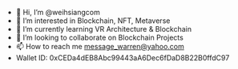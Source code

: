 - 👋 Hi, I’m @weihsiangcom
- 👀 I’m interested in Blockchain, NFT, Metaverse
- 🌱 I’m currently learning VR Architecture & Blockchain
- 💞️ I’m looking to collaborate on Blockchain Projects
- 📫 How to reach me message_warren@yahoo.com
- Wallet ID: 0xCEDa4dEB8Abc99443aA6Dec6fDaD8B22B0ffdC97

<!---
weihsiangcom/weihsiangcom is a ✨ special ✨ repository because its `README.md` (this file) appears on your GitHub profile.
You can click the Preview link to take a look at your changes.
--->
